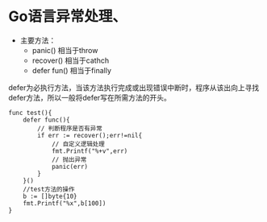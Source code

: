 # Go语言异常处理、
- 主要方法：
    - panic()  相当于throw
    - recover()  相当于cathch
    - defer fun()  相当于finally

defer为必执行方法，当该方法执行完成或出现错误中断时，程序从该出向上寻找defer方法，所以一般将defer写在所需方法的开头。
````
func test(){
    defer func(){
        // 判断程序是否有异常
        if err := recover();err!=nil{
            // 自定义逻辑处理
            fmt.Printf("%+v",err)
            // 抛出异常
            panic(err)
        }
    }()
    //test方法的操作
    b := []byte{10}
    fmt.Printf("%x",b[100])
}
````

